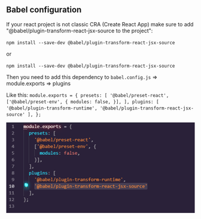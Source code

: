 ## Babel configuration

If your react project is not classic CRA (Create React App) make sure to add "@babel/plugin-transform-react-jsx-source to the project":

`npm install --save-dev @babel/plugin-transform-react-jsx-source` 

or

`npm install --save-dev @babel/plugin-transform-react-jsx-source` 


Then you need to add this dependency to  `babel.config.js` => module.exports => plugins 

Like this: 
`module.exports = {
  presets: [
    '@babel/preset-react',
    ['@babel/preset-env', {
      modules: false,
    }],
  ],
  plugins: [
    '@babel/plugin-transform-runtime',
    '@babel/plugin-transform-react-jsx-source'
  ],
};
`

![](/packages/browser-extension/.media/.github/babel.png)

